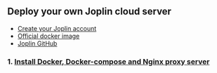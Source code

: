 ## Deploy your own Joplin cloud server

* [Create your Joplin account](https://joplinapp.org/)
* [Official docker image](https://hub.docker.com/r/joplin/server)
* [Joplin GitHub](https://github.com/laurent22/joplin)

### 1. [Install Docker, Docker-compose and Nginx proxy server](https://github.com/guguji666666/Docker)
